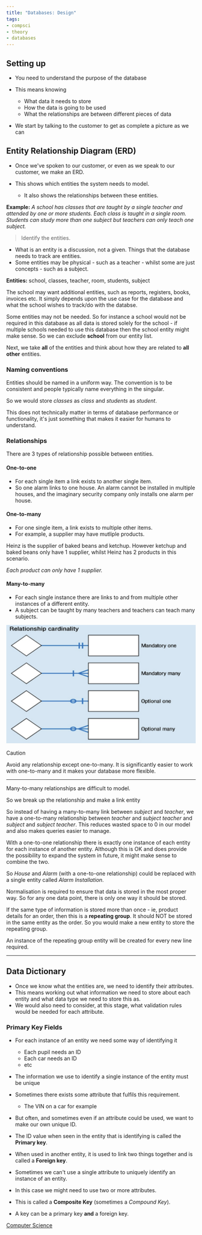 ```yaml
---
title: "Databases: Design"
tags:
- compsci
- theory
- databases
---
```


## Setting up

- You need to  understand the purpose of the database

- This means knowing
    - What data it needs to store
    - How the data is going to be used
    - What the relationships are between different pieces of data

- We start by talking to the customer to get as complete a picture as we can

## Entity Relationship Diagram (ERD)

- Once we've spoken to our customer, or even as we speak to our customer, we make an ERD.

- This shows which entities the system needs to model.
    - It also shows the relationships between these entities.

**Example:** *A school has classes that are taught by a single teacher and attended by one or more students. Each class is taught in a single room. Students can study more than one subject but teachers can only teach one subject.*

> Identify the entities.
 
- What is an entity is a discussion, not a given. Things that the database needs to track are entities.
- Some entities may be physical - such as a teacher - whilst some are just concepts - such as a subject.


**Entities:** school, classes, teacher, room, students, subject

The school may want additional entities, such as reports, registers, books, invoices etc. It simply depends upon the use case for the database and what the school wishes to track/do with the databse.

Some entities may not be needed. So for instance a school would not be required in this database as all data is stored solely for the school - if multiple schools needed to use this database then the school entity might make sense. So we can exclude **school** from our entity list.

Next, we take **all** of the entities and think about how they are related to **all other** entities.

### Naming conventions

Entities should be named in a uniform way. The convention is to be consistent and people typically name everything in the singular. 

So we would store *classes* as *class* and *students* as *student*.

This does not technically matter in terms of database performance or functionality, it's just something that makes it easier for humans to understand.

### Relationships

There are 3 types of relationship possible between entities.

#### One-to-one

- For each single item a link exists to another single item. 
- So one alarm links to one house. An alarm cannot be installed in multiple houses, and the imaginary security company only installs one alarm per house.

#### One-to-many

- For one single item, a link exists to multiple other items. 
- For example, a supplier may have mutliple products.

Heinz is the supplier of baked beans and ketchup. However ketchup and baked beans only have 1 supplier, whilst Heinz has 2 products in this scenario.

*Each product can only have 1 supplier.*

#### Many-to-many

- For each single instance there are links to and from multiple other instances of a different entity.
- A subject can be taught by many teachers and teachers can teach many subjects.

![Relationship Types](/content/sixth/CompSci/Theory/Databases/img/relationshiptypes.png)

> [!caution]
> Avoid any relationship except one-to-many.
> It is significantly easier to work with one-to-many and it makes your database more flexible.

---

Many-to-many relationships are difficult to model.

So we break up the relationship and make a link entity

So instead of having a many-to-many link between *subject* and *teacher*, we have a one-to-many relationship between *teacher* and *subject teacher* and *subject* and *subject teacher*. This reduces wasted space to 0 in our model and also makes queries easier to manage.

With a one-to-one relationship there is exactly one instance of each entity for each instance of another entity. Although this is OK and does provide the possibility to expand the system in future, it might make sense to combine the two.

So *House* and *Alarm* (with a one-to-one relationship) could be replaced with a single entity called *Alarm Installation*.



Normalisation is required to ensure that data is stored in the most proper way. So for any one data point, there is only one way it should be stored.

If the same type of information is stored more than once - ie, product details for an order, then this is a **repeating group**. It should NOT be stored in the same entity as the order. So you would make a new entity to store the repeating group.

An instance of the repeating group entity will be created for every new line required.


---

## Data Dictionary

- Once we know what the entities are, we need to identify their attributes.
- This means working out what information we need to store about each entity and what data type we need to store this as.
- We would also need to consider, at this stage, what validation rules would be needed for each attribute.

### Primary Key Fields

- For each instance of an entity we need some way of identifying it
	- Each pupil needs an ID
	- Each car needs an ID
	- etc
- The information we use to identify a single instance of the entity must be unique
- Sometimes there exists some attribute that fulfils this requirement.
	- The VIN on a car for example
- But often, and sometimes even if an attribute could be used, we want to make our own unique ID.

- The ID value when seen in the entity that is identifying is called the **Primary key**.
- When used in another entity, it is used to link two things together and is called a **Foreign key**.


- Sometimes we can't use a single attribute to uniquely identify an instance of an entity.
- In this case we might need to use two or more attributes.
- This is called a **Composite Key** (sometimes a *Compound Key*).

- A key can be a primary key **and** a foreign key.







[Computer Science](/ComputerScience)

